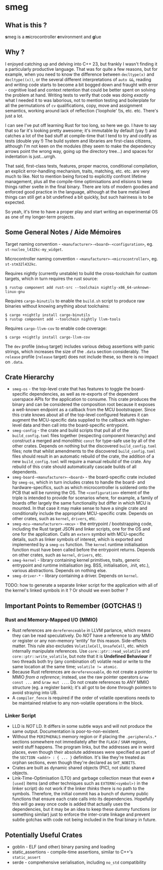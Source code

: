# smeg
## What is this ?
**s**meg is a **m**icrocontroller **e**nvironment and **g**lue

## Why ?
I enjoyed catching up and delving into C++ 23, but frankly I wasn't finding it a particularly productive language.  That was for quite a few reasons, but for example, when you need to know the difference between `decltype(x)` and `decltype((x))`, or the several different interpretations of `auto &&`, reading and writing code starts to become a bit bogged down and fraught with error - cognitive load and context retention that could be better spent on solving the problem at hand.  Writing tests to verify that code was doing _exactly_ what I needed it to was laborious, not to mention testing and boilerplate for all the permutations of `cv` qualifications, copy, move and assignment semantics, working around lack of reflection ('loophole' !)s, etc. etc.  There's just a lot.

I can see I've put off learning Rust for too long, so here we go.  I have to say that so far it's looking pretty awesome; it's immutable by default (yay !) and catches a lot of the bad stuff at compile-time that I tend to try and codify as tests (double yay !)  The build system and libraries are first-class citizens, although I'm not keen on the modules (they seem to make the dependency arrows point the wrong way, going up the directory tree...) and spaces for indentation is just...urrgh.

That said, first-class tests, features, proper macros, conditional compilation, an explicit error-handling mechanism, traits, matching, etc. etc. are very much to like.  Not to mention being forced to explicitly confront lifetime management, plus all the compile-time optimisations and elisions to keep things rather svelte in the final binary.  There are lots of modern goodies and enforced good practice in the language, although at the bare metal level things can still get a bit undefined a bit quickly, but such hairiness is to be expected.

So yeah, it's time to have a proper play and start writing an experimental OS as one of my longer-term projects.

## Some General Notes / Aide Mémoires
Target naming convention - `<manufacturer>-<board>-<configuration>`, eg. `st-nucleo_l432kc-my_widget`.

Microcontroller naming convention - `<manufacturer>-<microcontroller>`, eg. `st-stm32l432kc`.

Requires nightly (currently unstable) to build the cross-toolchain for custom targets, which in turn requires the rust source:
```
$ rustup component add rust-src --toolchain nightly-x86_64-unknown-linux-gnu
```

Requires `cargo-binutils` to enable the `build.sh` script to produce raw binaries without knowing anything about toolchains:
```
$ cargo +nightly install cargo-binutils
$ rustup component add --toolchain nightly llvm-tools
```

Requires `cargo-llvm-cov` to enable code coverage:
```
$ cargo +nightly install cargo-llvm-cov
```

The `dev` profile (`debug` target) includes various debug assertions with panic strings, which increases the size of the `.data` section considerably.  The `release` profile (`release` target) does not include these, so there is no impact on `.data`.

## Crate Hierarchy
* `smeg-os` - the top-level crate that has features to toggle the board-specific dependencies, as well as re-exports of the dependent userspace APIs for the application to consume.  This crate produces the binary and can be considered the composition root because it exposes a well-known endpoint as a callback from the MCU bootstrapper.  Since this crate knows about all of the top-level configured features it can augment the MCU-specific data supplied to the callback with higher-level data and then call into the board-specific entrypoint.
* `smeg-config` - the crate and build scripts that pull all of the `build_config.toml` files together (respecting component hierarchy) and construct a merged and monolithic `const` for type-safe use by all of the other crates.  Depends on nothing but the discovered `build_config.toml` files; note that whilst amendments to the discovered `build_config.toml` files should result in an automatic rebuild of the crate, the addition of a new `build_config.toml` will require a manual rebuild of the crate.  Any rebuild of this crate should automatically cascade builds of all dependents.
* `smeg-board-<manufacturer>-<board>` - the board-specific crate included by `smeg-os`, which in turn includes crates to handle the board- and hardware-specifics, such as which microcontroller is soldered onto the PCB that will be running the OS.  The `<configuration>` element of the triple is intended to provide for scenarios where, for example, a family of boards offer largely the same functionality but differ in which MCU is mounted.  In that case it may make sense to have a single crate and conditionally include the appropriate MCU-specific crate.  Depends on other crates, such as `kernel`, `drivers`, etc.
* `smeg-mcu-<manufacturer>-<mcu>` - the entrypoint / bootstrapping code, including the Rust target JSON and linker scripts, one for the OS and one for the application.  Calls an `extern` symbol with MCU-specific details, such as linker symbols of interest, which is exported and implemented by a `smeg-os` function.  The `kernel` runtime initialisation function must have been called before the entrypoint returns.  Depends on other crates, such as `kernel`, `drivers`, etc.
* `smeg-kernel` - library containing kernel primitives, traits, generic entrypoint and runtime initialisation (eg. BSS, initialisation, .init, etc.), various abstractions.  Depends on nothing else.
* `smeg-driver-*` - library containing a driver.  Depends on `kernel`.

TODO: how to generate a separate linker script for the application with all of the kernel's linked symbols in it ?  Or should we even bother ?

## Important Points to Remember (GOTCHAS !)
### Rust and Memory-Mapped I/O (MMIO)
* Rust references are `dereferenceable` in LLVM parlance, which means they can be read speculatively.  Do _NOT_ have a reference to any MMIO or register or any non-memory 'entity' for this reason.  Side-effects matter.  This rule also excludes `VolatileCell`, `UnsafeCell`, etc. which internally manipulate references.  Use `core::ptr::read_volatile` and `core::ptr::write_volatile`, but note that it is **Undefined Behaviour** if two threads both try (any combination of) volatile read or write to the same location at the same time; `volatile != atomic`.
* Because Rust references are `dereferenceable`, do not create a pointer to MMIO _from a reference_; instead, use the raw pointer operators `&raw const ...` and `&raw mut ...`.  Do not create references to _ANY_ MMIO structure (eg. a register bank); it's all got to be done through pointers to avoid straying into UB.
* A `compiler_fence` is required if the order of volatile operations needs to be maintained relative to any non-volatile operations in the block.

### Linker Script
* LLD is _NOT_ LD.  It differs in some subtle ways and will not produce the same output.  Documentation is poor-to-non-existent.
* Without the `PERIPHERALS` memory region or if placing the `.peripherals.*` sections somewhere not immediately after the `FLASH` / `SRAM` regions, weird stuff happens.  The program links, but the addresses are in weird places, even though their absolute addresses were specified as part of the `SECTION <addr> : { ... }` definition.  It's like they're treated as orphan sections, even though they're declared as `SHT_NOBITS`.
* Crates are built as dynamic shared objects (PIC), not static shared objects.
* Link-Time-Optimisation (LTO) and garbage collection mean that even `#[used]` items (and other techniques such as `EXTERN(<symbol>)` in the linker script) do not work if the linker _thinks_ there is no path to the symbols.  Therefore, the initial commit has a bunch of dummy public functions that ensure each crate calls into its dependencies.  Hopefully this will go away once code is added that actually uses the dependencies, but it may be an idea to keep these dummy functions (or something similar) just to enforce the inter-crate linkage and prevent subtle gotchas with code not being included in the final binary in future.

## Potentially Useful Crates
* goblin - ELF (and other) binary parsing and loading
* static_assertions - compile-time assertions, similar to C++'s `static_assert`
* serde - comprehensive serialisation, including `no_std` compatibility

